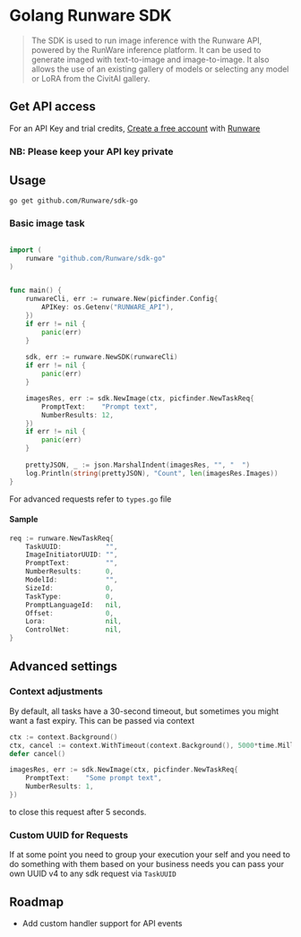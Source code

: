 # Golang Runware SDK

> The SDK is used to run image inference with the Runware API, powered by the RunWare inference platform. It can be used to generate imaged with text-to-image and image-to-image. It also allows the use of an existing gallery of models or selecting any model or LoRA from the CivitAI gallery. 

## Get API access

For an API Key and trial credits, [Create a free account](https://my.runware.ai/) with [Runware](https://runware.ai)

### NB: Please keep your API key private

## Usage

```shell
go get github.com/Runware/sdk-go
```

### Basic image task

```go

import (
    runware "github.com/Runware/sdk-go"
)


func main() {
    runwareCli, err := runware.New(picfinder.Config{
        APIKey: os.Getenv("RUNWARE_API"),
    })
    if err != nil {
        panic(err)
    }
    
    sdk, err := runware.NewSDK(runwareCli)
    if err != nil {
        panic(err)
    }

    imagesRes, err := sdk.NewImage(ctx, picfinder.NewTaskReq{
        PromptText:    "Prompt text",
        NumberResults: 12,
    })
    if err != nil {
        panic(err)
    }
    
    prettyJSON, _ := json.MarshalIndent(imagesRes, "", "  ")
    log.Println(string(prettyJSON), "Count", len(imagesRes.Images))
}
```

For advanced requests refer to `types.go` file 

#### Sample 

```go
req := runware.NewTaskReq{
    TaskUUID:           "",
    ImageInitiatorUUID: "",
    PromptText:         "",
    NumberResults:      0,
    ModelId:            "",
    SizeId:             0,
    TaskType:           0,
    PromptLanguageId:   nil,
    Offset:             0,
    Lora:               nil,
    ControlNet:         nil,
}
```
## Advanced settings 

### Context adjustments

By default, all tasks have a 30-second timeout, but sometimes you might want a fast expiry. This can be passed via context

```go
ctx := context.Background()
ctx, cancel := context.WithTimeout(context.Background(), 5000*time.Millisecond)
defer cancel()

imagesRes, err := sdk.NewImage(ctx, picfinder.NewTaskReq{
    PromptText:    "Some prompt text",
    NumberResults: 1,
})
```
to close this request after 5 seconds.


### Custom UUID for Requests

If at some point you need to group your execution your self and you need to do something with them based 
on your business needs you can pass your own UUID v4 to any sdk request via `TaskUUID`

## Roadmap

- Add custom handler support for API events

